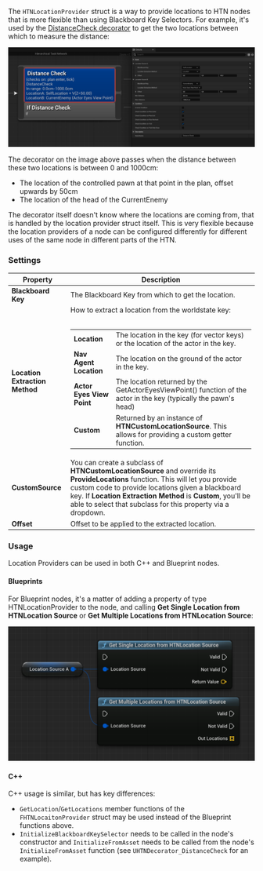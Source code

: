 The `HTNLocationProvider` struct is a way to provide locations to HTN nodes that is more flexible than using Blackboard Key Selectors. For example, it's used by the [DistanceCheck decorator](node-reference?id=distance-check) to get the two locations between which to measure the distance:

![Distance Check decorator and its settings](_media/HTNDecorator_DistanceCheck.png ':size=1200')

The decorator on the image above passes when the distance between these two locations is between 0 and 1000cm:
- The location of the controlled pawn at that point in the plan, offset upwards by 50cm
- The location of the head of the CurrentEnemy

The decorator itself doesn't know where the locations are coming from, that is handled by the location provider struct itself. This is very flexible because the location providers of a node can be configured differently for different uses of the same node in different parts of the HTN. 

### Settings

Property|Description
---|---
**Blackboard Key**|The Blackboard Key from which to get the location. 
**Location Extraction Method**|How to extract a location from the worldstate key:<br><br><table><tbody>  <tr><td>**Location**</td><td>The location in the key (for vector keys) or the location of the actor in the key.</td></tr>  <tr><td>**Nav Agent Location**</td><td>The location on the ground of the actor in the key.</td></tr>  <tr><td>**Actor Eyes View Point**</td><td>The location returned by the GetActorEyesViewPoint() function of the actor in the key (typically the pawn's head)</td></tr> <tr><td>**Custom**</td><td>Returned by an instance of **HTNCustomLocationSource**. This allows for providing a custom getter function.</td></tr> </tbody></table>
**CustomSource**|You can create a subclass of **HTNCustomLocationSource** and override its **ProvideLocations** function. This will let you provide custom code to provide locations given a blackboard key. If **Location Extraction Method** is **Custom**, you'll be able to select that subclass for this property via a dropdown.
**Offset**|Offset to be applied to the extracted location.

### Usage

Location Providers can be used in both C++ and Blueprint nodes. 

#### Blueprints

For Blueprint nodes, it's a matter of adding a property of type HTNLocationProvider to the node, and calling **Get Single Location from HTNLocation Source** or **Get Multiple Locations from HTNLocation Source**:

![Get Locations from HTN Location Provider from Blueprint code](_media/location_provider_get_location_from_blueprint.png ':size=600')

#### C++

C++ usage is similar, but has key differences:
- `GetLocation`/`GetLocations` member functions of the `FHTNLocaitonProvider` struct may be used instead of the Blueprint functions above.
- `InitializeBlackboardKeySelector` needs to be called in the node's constructor and `InitializeFromAsset` needs to be called from the node's `InitializeFromAsset` function (see `UHTNDecorator_DistanceCheck` for an example).